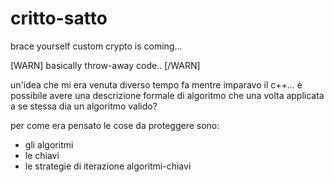 critto-satto
============

brace yourself custom crypto is coming...


[WARN] basically throw-away code.. [/WARN]


un'idea che mi era venuta diverso tempo fa mentre imparavo il c++...
è possibile avere una descrizione formale di algoritmo che una volta applicata a se stessa dia un algoritmo valido?


per come era pensato le cose da proteggere sono:

- gli algoritmi
- le chiavi
- le strategie di iterazione algoritmi-chiavi
